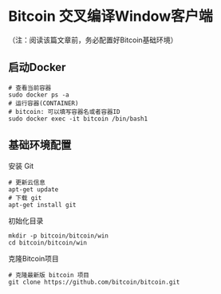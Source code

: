 # Bitcoin 交叉编译Window客户端

（注：阅读该篇文章前，务必配置好Bitcoin基础环境）

## 启动Docker

```
# 查看当前容器
sudo docker ps -a
# 运行容器(CONTAINER)
# bitcoin: 可以填写容器名或者容器ID
sudo docker exec -it bitcoin /bin/bash1
```

## 基础环境配置

安装 Git

```
# 更新云信息
apt-get update
# 下载 git
apt-get install git
```

初始化目录

```
mkdir -p bitcoin/bitcoin/win
cd bitcoin/bitcoin/win
```

克隆Bitcoin项目

```
# 克隆最新版 bitcoin 项目
git clone https://github.com/bitcoin/bitcoin.git
```



